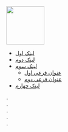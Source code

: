 <link rel="stylesheet" href="README.css">


<div class="wlappel">
<div class="sealchbox">
<img id="kelidestan" src="https://ttgraphic.com/wp-content/uploads/2021/03/%D8%AF%D8%B1%D8%A7%DA%A9%D9%88%D9%84%D8%A7-%D8%A7%D8%AF%DB%8C%D8%AA.jpg" width="100" height="100">
</div>

<div class="navbar">
  <ul class="menu">
    <li>
      <a href="#link1">لینک اول</a>
    </li>
    <li>
      <a href="#link2">لینک دوم</a>
    </li>
    <li>
      <a href="#link3">لینک سوم</a>
      <ul class="submenu">
        <li>
          <a href="link3-1"> عنوان فرعی اول </a>
        </li>
        <li>
          <a href="link3-2"> عنوان فرعی دوم </a>
        </li>
      </ul>
    </li>
    <li>
      <a href="#link4">لینک چهارم</a>
    </li>
  </ul> 
</div>




<body>
.<br>
.<br>.
<br>.
<br>.




</body>
